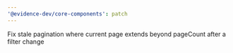 ```yaml
---
'@evidence-dev/core-components': patch
---
```


Fix stale pagination where current page extends beyond pageCount after a filter change
